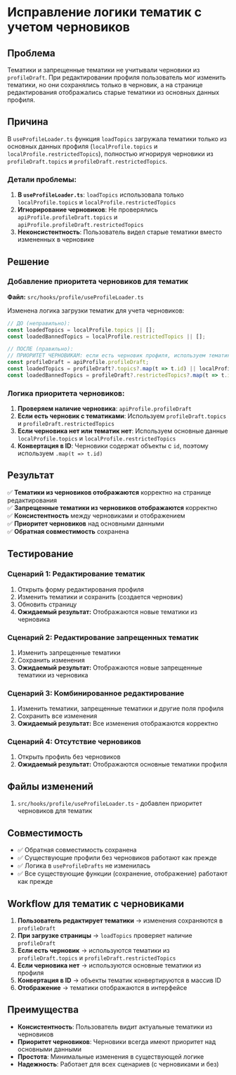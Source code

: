 # Исправление логики тематик с учетом черновиков

## Проблема

Тематики и запрещенные тематики не учитывали черновики из `profileDraft`. При редактировании профиля пользователь мог изменить тематики, но они сохранялись только в черновик, а на странице редактирования отображались старые тематики из основных данных профиля.

## Причина

В `useProfileLoader.ts` функция `loadTopics` загружала тематики только из основных данных профиля (`localProfile.topics` и `localProfile.restrictedTopics`), полностью игнорируя черновики из `profileDraft.topics` и `profileDraft.restrictedTopics`.

### Детали проблемы:

1. **В `useProfileLoader.ts`**: `loadTopics` использовала только `localProfile.topics` и `localProfile.restrictedTopics`
2. **Игнорирование черновиков**: Не проверялись `apiProfile.profileDraft.topics` и `apiProfile.profileDraft.restrictedTopics`
3. **Неконсистентность**: Пользователь видел старые тематики вместо измененных в черновике

## Решение

### Добавление приоритета черновиков для тематик

**Файл:** `src/hooks/profile/useProfileLoader.ts`

Изменена логика загрузки тематик для учета черновиков:

```typescript
// ДО (неправильно):
const loadedTopics = localProfile.topics || [];
const loadedBannedTopics = localProfile.restrictedTopics || [];

// ПОСЛЕ (правильно):
// ПРИОРИТЕТ ЧЕРНОВИКАМ: если есть черновик профиля, используем тематики из него
const profileDraft = apiProfile.profileDraft;
const loadedTopics = profileDraft?.topics?.map(t => t.id) || localProfile.topics || [];
const loadedBannedTopics = profileDraft?.restrictedTopics?.map(t => t.id) || localProfile.restrictedTopics || [];
```

### Логика приоритета черновиков:

1. **Проверяем наличие черновика**: `apiProfile.profileDraft`
2. **Если есть черновик с тематиками**: Используем `profileDraft.topics` и `profileDraft.restrictedTopics`
3. **Если черновика нет или тематик нет**: Используем основные данные `localProfile.topics` и `localProfile.restrictedTopics`
4. **Конвертация в ID**: Черновики содержат объекты с `id`, поэтому используем `.map(t => t.id)`

## Результат

✅ **Тематики из черновиков отображаются** корректно на странице редактирования  
✅ **Запрещенные тематики из черновиков отображаются** корректно  
✅ **Консистентность** между черновиками и отображением  
✅ **Приоритет черновиков** над основными данными  
✅ **Обратная совместимость** сохранена

## Тестирование

### Сценарий 1: Редактирование тематик
1. Открыть форму редактирования профиля
2. Изменить тематики и сохранить (создается черновик)
3. Обновить страницу
4. **Ожидаемый результат:** Отображаются новые тематики из черновика

### Сценарий 2: Редактирование запрещенных тематик
1. Изменить запрещенные тематики
2. Сохранить изменения
3. **Ожидаемый результат:** Отображаются новые запрещенные тематики из черновика

### Сценарий 3: Комбинированное редактирование
1. Изменить тематики, запрещенные тематики и другие поля профиля
2. Сохранить все изменения
3. **Ожидаемый результат:** Все изменения отображаются корректно

### Сценарий 4: Отсутствие черновиков
1. Открыть профиль без черновиков
2. **Ожидаемый результат:** Отображаются основные тематики профиля

## Файлы изменений

1. `src/hooks/profile/useProfileLoader.ts` - добавлен приоритет черновиков для тематик

## Совместимость

- ✅ Обратная совместимость сохранена
- ✅ Существующие профили без черновиков работают как прежде
- ✅ Логика в `useProfileDrafts` не изменилась
- ✅ Все существующие функции (сохранение, отображение) работают как прежде

## Workflow для тематик с черновиками

1. **Пользователь редактирует тематики** → изменения сохраняются в `profileDraft`
2. **При загрузке страницы** → `loadTopics` проверяет наличие `profileDraft`
3. **Если есть черновик** → используются тематики из `profileDraft.topics` и `profileDraft.restrictedTopics`
4. **Если черновика нет** → используются основные тематики из профиля
5. **Конвертация в ID** → объекты тематик конвертируются в массив ID
6. **Отображение** → тематики отображаются в интерфейсе

## Преимущества

- **Консистентность**: Пользователь видит актуальные тематики из черновиков
- **Приоритет черновиков**: Черновики всегда имеют приоритет над основными данными
- **Простота**: Минимальные изменения в существующей логике
- **Надежность**: Работает для всех сценариев (с черновиками и без)
